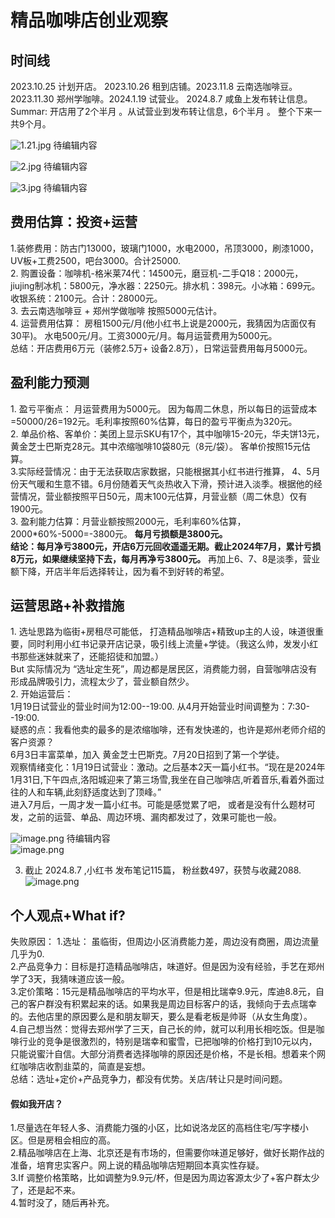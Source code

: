<h1> 精品咖啡店创业观察 </h1>

<h2> 时间线 </h2>
2023.10.25 计划开店。 2023.10.26 租到店铺。2023.11.8 云南选咖啡豆。2023.11.30 郑州学咖啡。2024.1.19 试营业。 2024.8.7 咸鱼上发布转让信息。 <br>
Summar: 开店用了2个半月 。从试营业到发布转让信息，6个半月 。 整个下来一共9个月。<br>

![1.21.jpg](https://s2.loli.net/2024/08/08/wFTtVpEQ6xLlBXr.jpg)
待编辑内容 <br>

![2.jpg](https://s2.loli.net/2024/08/08/ArjRBaLtuE57iFU.jpg)
待编辑内容 <br>

![3.jpg](https://s2.loli.net/2024/08/08/w1pMWE6vCDd3tKQ.jpg)
待编辑内容 <br>
<h2> 费用估算：投资+运营 </h2>
1.装修费用：防古门13000，玻璃门1000，水电2000，吊顶3000，刷漆1000，UV板+工费2500，吧台3000。合计25000.<br>
2. 购置设备：咖啡机-格米莱74代：14500元，磨豆机-二手Q18：2000元，jiujing制冰机：5800元，净水器：2250元。排水机：398元。小冰箱：699元。收银系统：2100元。合计：28000元。<br>
3. 去云南选咖啡豆 + 郑州学做咖啡 按照5000元估计。<br>
4. 运营费用估算： 房租1500元/月(他小红书上说是2000元，我猜因为店面仅有30平)。 水电500元/月。工资3000元/月。每月运营费用为5000元。 <br>
总结：开店费用6万元（装修2.5万+ 设备2.8万），日常运营费用每月5000元。<br>
<h2> 盈利能力预测</h2>
1. 盈亏平衡点： 月运营费用为5000元。 因为每周二休息，所以每日的运营成本=50000/26=192元。毛利率按照60%估算，每日的盈亏平衡点为320元。<br>
2. 单品价格、客单价：美团上显示SKU有17个，其中咖啡15-20元，华夫饼13元，黄金芝士巴斯克28元。其中浓缩咖啡10袋80元（8元/袋）。 客单价按照15元估算。 <br>
3.实际经营情况：由于无法获取店家数据，只能根据其小红书进行推算， 4、5月份天气暖和生意不错。6月份随着天气炎热收入下滑，预计进入淡季。根据他的经营情况，营业额按照平日50元，周末100元估算，月营业额（周二休息）仅有1900元。<br>
3. 盈利能力估算：月营业额按照2000元，毛利率60%估算，2000*60%-5000=-3800元。<strong> 每月亏损额是3800元。</strong> <br>
<strong>结论：每月净亏3800元，开店6万元回收遥遥无期。截止2024年7月，累计亏损8万元，如果继续坚持下去，每月再净亏3800元。</strong> 再加上6、7、8是淡季，营业额下降，开店半年后选择转让，因为看不到好转的希望。

<h2> 运营思路+补救措施</h2>
1. 选址思路为临街+房租尽可能低， 打造精品咖啡店+精致up主的人设，味道很重要，同时利用小红书记录开店记录，吸引线上流量+学徒。（我这么帅，发发小红书那些迷妹就来了，还能招徒和加盟。）<br>
 But 实际情况为 “选址定生死”，周边都是居民区，消费能力弱，自营咖啡店没有形成品牌吸引力，流程太少了，营业额自然少。<br>
2.  开始运营后： <br>
1月19日试营业的营业时间为12:00--19:00. 从4月开始营业时间调整为：7:30--19:00.<br>疑惑的点：我看他卖的最多的是浓缩咖啡，还有发快递的，也许是郑州老师介绍的客户资源？<br>
6月3日丰富菜单，加入 黄金芝士巴斯克。7月20日招到了第一个学徒。<br>
观察情绪变化：1月19日试营业：激动。之后基本2天一篇小红书。“现在是2024年1月31日,下午四点,洛阳城迎来了第三场雪,我坐在自己咖啡店,听着音乐,看着外面过往的人和车辆,此刻舒适度达到了顶峰。” <br>进入7月后，一周才发一篇小红书。可能是感觉累了吧， 或者是没有什么题材可发，之前的运营、单品、周边环境、漏肉都发过了，效果可能也一般。<br>


![image.png](https://s2.loli.net/2024/08/08/kxQXfSiCl63ZRrA.png)
待编辑内容 <br>
![image.png](https://s2.loli.net/2024/08/08/kxQXfSiCl63ZRrA.png) <br>

3. 截止 2024.8.7 ,小红书 发布笔记115篇， 粉丝数497，获赞与收藏2088.<br>
![image.png](https://s2.loli.net/2024/08/08/J8euvzS5sFBjhYW.png)
<h2> 个人观点+What if? </h2>
失败原因： 1.选址： 虽临街，但周边小区消费能力差，周边没有商圈，周边流量几乎为0.<br>
2.产品竞争力：目标是打造精品咖啡店，味道好。但是因为没有经验，手艺在郑州学了3天，我猜味道应该一般。<br>
3.定价策略：15元是精品咖啡店的平均水平，但是相比瑞幸9.9元，库迪8.8元，自己的客户群没有积累起来的话。如果我是周边目标客户的话，我倾向于去点瑞幸的。去他店里的原因要么是和朋友聊天，要么是看老板是帅哥（从女生角度）。<br>
4.自己想当然：觉得去郑州学了三天，自己长的帅，就可以利用长相吃饭。但是咖啡行业的竞争是很激烈的，特别是瑞幸和蜜雪，已把咖啡的价格打到10元以内，只能说蜜汁自信。大部分消费者选择咖啡的原因还是价格，不是长相。想着来个网红咖啡店收割韭菜的，简直是妄想。<br>
总结：选址+定价+产品竞争力，都没有优势。关店/转让只是时间问题。<br>
<h4> 假如我开店？ </h4>
1.尽量选在年轻人多、消费能力强的小区，比如说洛龙区的高档住宅/写字楼小区。但是房租会相应的高。<br>
2.精品咖啡店在上海、北京还是有市场的，但需要你味道足够好，做好长期作战的准备，培育忠实客户。网上说的精品咖啡店短期回本真实性存疑。<br>
3.If 调整价格策略，比如调整为9.9元/杯，但是因为周边客源太少了+客户群太少了，还是起不来。<br>
4.暂时没了，随后再补充。 <br>
